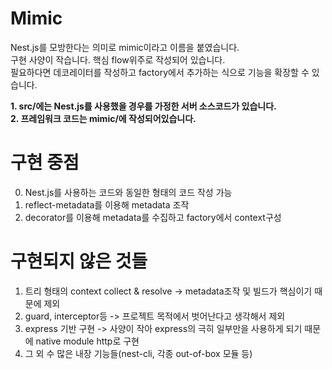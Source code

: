 # Mimic
Nest.js를 모방한다는 의미로 mimic이라고 이름을 붙였습니다.  
구현 사양이 작습니다. 핵심 flow위주로 작성되어 있습니다.  
필요하다면 데코레이터를 작성하고 factory에서 추가하는 식으로 기능을 확장할 수 있습니다.  

**1. src/에는 Nest.js를 사용했을 경우를 가정한 서버 소스코드가 있습니다.**  
**2. 프레임워크 코드는 mimic/에 작성되어있습니다.**  


# 구현 중점
0. Nest.js를 사용하는 코드와 동일한 형태의 코드 작성 가능
1. reflect-metadata를 이용해 metadata 조작
2. decorator를 이용해 metadata를 수집하고 factory에서 context구성

# 구현되지 않은 것들
1. 트리 형태의 context collect & resolve -> metadata조작 및 빌드가 핵심이기 때문에 제외
2. guard, interceptor등 -> 프로젝트 목적에서 벗어난다고 생각해서 제외
3. express 기반 구현 -> 사양이 작아 express의 극히 일부만을 사용하게 되기 때문에 native module http로 구현
4. 그 외 수 많은 내장 기능들(nest-cli, 각종 out-of-box 모듈 등)

